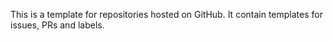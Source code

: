 This is a template for repositories hosted on GitHub. It contain templates for issues, PRs and labels.

